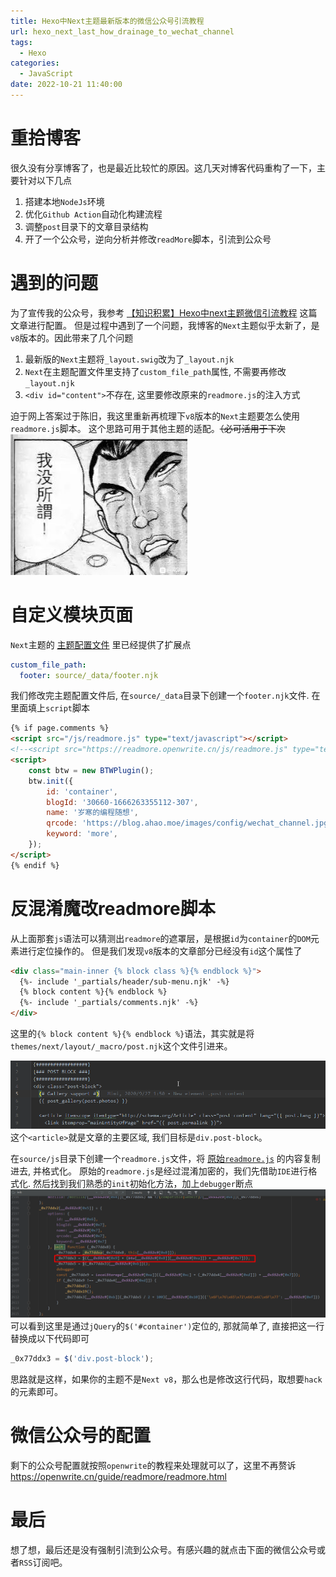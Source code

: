 ```yaml
---
title: Hexo中Next主题最新版本的微信公众号引流教程
url: hexo_next_last_how_drainage_to_wechat_channel
tags:
  - Hexo
categories:
  - JavaScript 
date: 2022-10-21 11:40:00
---
```

  
# 重拾博客
很久没有分享博客了，也是最近比较忙的原因。这几天对博客代码重构了一下，主要针对以下几点
1. 搭建本地`NodeJs`环境
2. 优化`Github Action`自动化构建流程
3. 调整`post`目录下的文章目录结构
4. 开了一个公众号，逆向分析并修改`readMore`脚本，引流到公众号

<!-- more -->

# 遇到的问题
为了宣传我的公众号，我参考 [【知识积累】Hexo中next主题微信引流教程](https://gylq.gitee.io/posts/137.html) 这篇文章进行配置。
但是过程中遇到了一个问题，我博客的`Next`主题似乎太新了，是`v8`版本的。因此带来了几个问题
1. 最新版的`Next`主题将`_layout.swig`改为了`_layout.njk`
2. `Next`在主题配置文件里支持了`custom_file_path`属性, 不需要再修改`_layout.njk`
3. `<div id="content">`不存在, 这里要修改原来的`readmore.js`的注入方式

迫于网上答案过于陈旧，我这里重新再梳理下`v8`版本的`Next`主题要怎么使用`readmore.js`脚本。
这个思路可用于其他主题的适配。~~（必可活用于下次~~
![](2022-10-21-Hexo中Next主题最新版本的微信公众号引流教程/01.png)

# 自定义模块页面
`Next`主题的 [主题配置文件](https://github.com/next-theme/hexo-theme-next/blob/v8.8.2/_config.yml#L21-L31) 里已经提供了扩展点
```yaml
custom_file_path:
  footer: source/_data/footer.njk
``` 
我们修改完主题配置文件后, 在`source/_data`目录下创建一个`footer.njk`文件.
在里面填上`script`脚本
```html
{% if page.comments %}
<script src="/js/readmore.js" type="text/javascript"></script>
<!--<script src="https://readmore.openwrite.cn/js/readmore.js" type="text/javascript"></script>-->
<script>
    const btw = new BTWPlugin();
    btw.init({
        id: 'container',
        blogId: '30660-1666263355112-307',
        name: '岁寒的编程随想',
        qrcode: 'https://blog.ahao.moe/images/config/wechat_channel.jpg',
        keyword: 'more',
    });
</script>
{% endif %}
```

# 反混淆魔改readmore脚本
从上面那套`js`语法可以猜测出`readmore`的遮罩层，是根据`id`为`container`的`DOM`元素进行定位操作的。
但是我们发现`v8`版本的文章部分已经没有`id`这个属性了
```html
<div class="main-inner {% block class %}{% endblock %}">
  {%- include '_partials/header/sub-menu.njk' -%}
  {% block content %}{% endblock %}
  {%- include '_partials/comments.njk' -%}
</div>
```
这里的`{% block content %}{% endblock %}`语法，其实就是将`themes/next/layout/_macro/post.njk`这个文件引进来。

![](2022-10-21-Hexo中Next主题最新版本的微信公众号引流教程/02.png)
这个`<article>`就是文章的主要区域, 我们目标是`div.post-block`。

在`source/js`目录下创建一个`readmore.js`文件，将 [原始`readmore.js`](https://readmore.openwrite.cn/js/readmore.js) 的内容复制进去, 并格式化。
原始的`readmore.js`是经过混淆加密的，我们先借助`IDE`进行格式化.
然后找到我们熟悉的`init`初始化方法，加上`debugger`断点
![](2022-10-21-Hexo中Next主题最新版本的微信公众号引流教程/03.png)
可以看到这里是通过`jQuery`的`$('#container')`定位的, 那就简单了, 直接把这一行替换成以下代码即可
```js
_0x77ddx3 = $('div.post-block');
```
思路就是这样，如果你的主题不是`Next v8`，那么也是修改这行代码，取想要`hack`的元素即可。

# 微信公众号的配置
剩下的公众号配置就按照`openwrite`的教程来处理就可以了，这里不再赘诉
https://openwrite.cn/guide/readmore/readmore.html

# 最后
想了想，最后还是没有强制引流到公众号。有感兴趣的就点击下面的微信公众号或者`RSS`订阅吧。